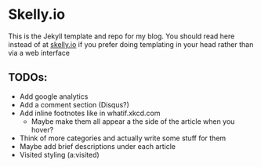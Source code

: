 # Skelly.io

This is the Jekyll template and repo for my blog. You should read here instead of at [skelly.io](http://skelly.io) if you prefer doing templating in your head rather than via a web interface


## TODOs:

- Add google analytics
- Add a comment section (Disqus?)
- Add inline footnotes like in whatif.xkcd.com
  - Maybe make them all appear a the side of the article when you hover?
- Think of more categories and actually write some stuff for them
- Maybe add brief descriptions under each article
- Visited styling (a:visited)
